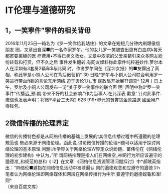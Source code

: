 # IT伦理与道德研究 

## 1，一笑寧件”寧件的相关背毋        
2016年11月25日一箱名为《罗一笑你给我站住》的文章在短短几分钟内刷爆傲信朋友 圈，文章出自深■的一名作家罗尔。他的女儿罗一笑被査出患有白血病k每天都窬要离額的医 疗费用•不得已卖文救女。文章中浓浓的父爱亲锖引来众多网友紛纷转载和打赏，但不久之后 事件发生翻转.有网友燦料称此寧件纯粹避妙作.萝尔本人在深圳有3套房2辆车$与此同 时，作者罗尔同在《深圳女报》的■友鑤出了真相、称此寧是小铜人公司在背后傲营销* 30 日晚*罗尔与小铜人公司联合利用罗一笑进行带血ft销的言论充斥网络.迫于舆论1力_市 民政局开始展幵调查^ 12月丨日上午，罗尔及小铜人公司发布一汾“关于罗一笑事件的联合声 明' 声明中称0“罗一笑事件”传播远_预:期.带来不好的社会影响.”作为当事人.在此深表 歉意' 针对此事件.撤信也发表声明：将微®平台三天内2 626 919•界元的賛賞寶金原路退 國至用户零钱包。        
        
## 2微信传播的抡理界定        
微信的传播特色都是从网络传播的基础上发展的t其信息传播过程中所遵截的伦理規范也 勢必来源于网络伦理。函此说.讨论微信抟播的伦理H题可以适用于探讨网络论理的基本原理 问題Ub学界关于网络伦理W界定众说纷麵、苗伟伦在《网络伦理的初歩建构》中认为，”所 谓网络抡理是指人们在网络空_神啲行为所应该遍守的遒德准_和规范的总和《 I2】在文章 《网络倍息资源管理问题採讨》中*郝賊英指出：”㈣络伦■避指在网络倍息活动中被蓊遍认 岡的遒德观念和应遵守的遒德卩h笔者认为网络伦理即网络媒体和网段在网络传播行为中所 要遵守釣遒德蚬龜和准!则^       
（来自百度文库）  
